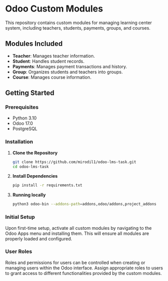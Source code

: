 # Odoo Custom Modules

This repository contains custom modules for managing learning center system, including teachers, students, payments, groups, and courses.

## Modules Included

- **Teacher**: Manages teacher information.
- **Student**: Handles student records.
- **Payments**: Manages payment transactions and history.
- **Group**: Organizes students and teachers into groups.
- **Course**: Manages course information.

## Getting Started

### Prerequisites

- Python 3.10
- Odoo 17.0
- PostgreSQL

### Installation

1. **Clone the Repository**

   ```bash
   git clone https://github.com/mirodil1/odoo-lms-task.git
   cd odoo-lms-task
   ```
2. **Install Dependencies**
   ```bash
   pip install -r requirements.txt
   ```
3. **Running locally**
    ```bash
    python3 odoo-bin --addons-path=addons,odoo/addons,project_addons

### Initial Setup

Upon first-time setup, activate all custom modules by navigating to the Odoo Apps menu and installing them. This will ensure all modules are properly loaded and configured.


### User Roles

Roles and permissions for users can be controlled when creating or managing users within the Odoo interface. Assign appropriate roles to users to grant access to different functionalities provided by the custom modules.